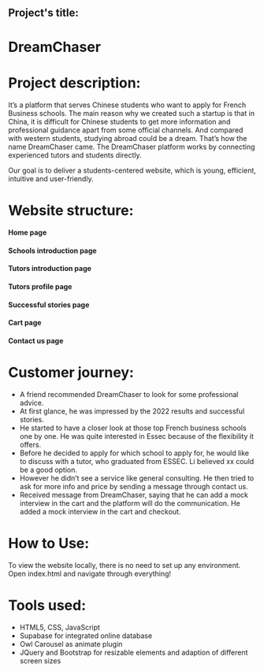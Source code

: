 ## Project's title: 
# DreamChaser


# Project description:
It’s a platform that serves Chinese students who want to apply for French Business schools. The main reason why we created such a startup is that in China, it is difficult for Chinese students to get more information and professional guidance apart from some official channels. And compared with western students, studying abroad could be a dream. That’s how the name DreamChaser came. The DreamChaser platform works by connecting experienced tutors and students directly. 

Our goal is to deliver a students-centered website, which is young, efficient, intuitive and user-friendly.  

# Website structure:
#### Home page
#### Schools introduction page
#### Tutors introduction page
#### Tutors profile page
#### Successful stories page
#### Cart page
#### Contact us page

# Customer journey:
- A friend recommended DreamChaser to look for some professional advice.
- At first glance, he was impressed by the 2022 results and successful stories. 
- He started to have a closer look at those top French business schools one by one. He was quite interested in Essec because of the flexibility it offers. 
- Before he decided to apply for which school to apply for, he would like to discuss with a tutor, who graduated from ESSEC. Li believed xx could be a good option. 
- However he didn’t see a service like general consulting. He then tried to ask for more info and price by sending a message through contact us. 
- Received message from DreamChaser, saying that he can add a mock interview in the cart and the platform will do the communication. He added a mock interview in the cart and checkout.

# How to Use:
To view the website locally, there is no need to set up any environment.
Open index.html and navigate through everything!


# Tools used:
- HTML5, CSS, JavaScript
- Supabase for integrated online database
- Owl Carousel as animate plugin
- JQuery and Bootstrap for resizable elements and adaption of different screen sizes
